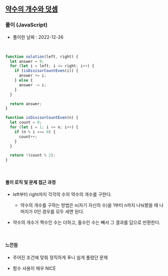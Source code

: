 ## <a href="https://school.programmers.co.kr/learn/courses/30/lessons/77884">약수의 개수와 덧셈</a>

### 풀이 (JavaScript)

- 풀이한 날짜 : 2022-12-26

<br/>

```js
function solution(left, right) {
  let answer = 0;
  for (let i = left; i <= right; i++) {
    if (isDivisorCountEven(i)) {
      answer += i;
    } else {
      answer -= i;
    }
  }

  return answer;
}

function isDivisorCountEven(n) {
  let count = 0;
  for (let i = 1; i <= n; i++) {
    if (n % i === 0) {
      count++;
    }
  }

  return !(count % 2);
}
```

<br/>

#### 풀이 로직 및 문제 접근 과정

- left부터 right까지 각각의 수의 약수의 개수를 구한다.

  - 약수의 개수를 구하는 방법은 n(자기 자신의 수)을 1부터 n까지 나눠봤을 때 나머지가 0인 경우를 모두 세면 된다.

- 약수의 개수가 짝수인 수는 더하고, 홀수인 수는 빼서 그 결과를 답으로 반환한다.

<br/>

#### 느낀점

- 주어진 조건에 맞춰 정직하게 푸니 쉽게 풀렸던 문제

- 함수 사용이 매우 NICE

<br/>
